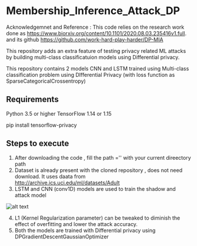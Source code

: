 # Membership_Inference_Attack_DP

Acknowledgemnet and Reference : This code relies on the research work done as https://www.biorxiv.org/content/10.1101/2020.08.03.235416v1.full. and its github https://github.com/work-hard-play-harder/DP-MIA

This repository adds an extra feature of testing privacy related ML attacks by building multi-class classificatuion models using Differential privacy.

This repository contains 2 models CNN and LSTM trained using Multi-class classification problem using DIfferential Privacy (with loss function as SparseCategoricalCrossentropy)

Requirements
------------
Python 3.5 or higher 
TensorFlow 1.14 or 1.15

pip install tensorflow-privacy


Steps to execute
-----------------

1. After downloading the code , fill the path ='' with your current direectory path
2. Dataset is already present with the cloned repository , does not need download. It uses daata from http://archive.ics.uci.edu/ml/datasets/Adult
3. LSTM and CNN (conv1D) models are used to train the shadow and attack model

![alt text](https://i1.wp.com/miro.medium.com/max/3160/1*86qGRsUqBfV2wMh13OJ2Rw.png?w=525&ssl=1)

4. L1 (Kernel Regularization parameter) can be tweaked to diminish the effect of overfitting and lower the attack accuracy.
5. Both the models are trained with Differential privacy using DPGradientDescentGaussianOptimizer
